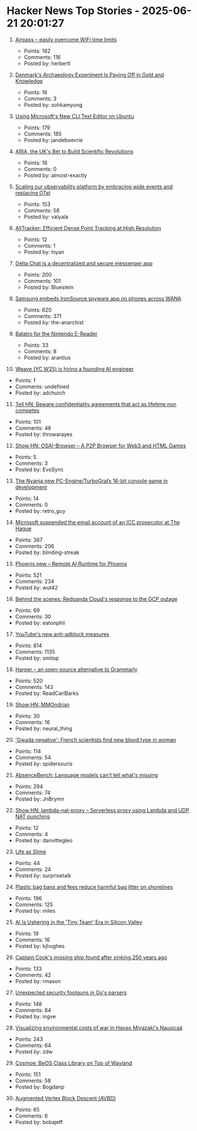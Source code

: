# Hacker News Top Stories - 2025-06-21 20:01:27

1. [Airpass – easily overcome WiFi time limits](https://airpass.tiagoalves.me/)
   - Points: 182
   - Comments: 116
   - Posted by: herbertl

2. [Denmark's Archaeology Experiment Is Paying Off in Gold and Knowledge](https://www.scientificamerican.com/article/denmark-let-amateurs-dig-for-treasure-and-it-paid-off/)
   - Points: 16
   - Comments: 3
   - Posted by: sohkamyung

3. [Using Microsoft's New CLI Text Editor on Ubuntu](https://www.omgubuntu.co.uk/2025/06/microsoft-edit-text-editor-ubuntu)
   - Points: 179
   - Comments: 185
   - Posted by: jandeboevrie

4. [ARIA, the UK's Bet to Build Scientific Revolutions](https://www.asimov.press/p/aria)
   - Points: 16
   - Comments: 0
   - Posted by: almost-exactly

5. [Scaling our observability platform by embracing wide events and replacing OTel](https://clickhouse.com/blog/scaling-observability-beyond-100pb-wide-events-replacing-otel)
   - Points: 153
   - Comments: 58
   - Posted by: valyala

6. [AllTracker: Efficient Dense Point Tracking at High Resolution](https://alltracker.github.io/)
   - Points: 12
   - Comments: 1
   - Posted by: lnyan

7. [Delta Chat is a decentralized and secure messenger app](https://delta.chat/en/)
   - Points: 200
   - Comments: 101
   - Posted by: Bluestein

8. [Samsung embeds IronSource spyware app on phones across WANA](https://smex.org/open-letter-to-samsung-end-forced-israeli-app-installations-in-the-wana-region/)
   - Points: 620
   - Comments: 371
   - Posted by: the-anarchist

9. [Balatro for the Nintendo E-Reader](https://mattgreer.dev/blog/balatro-for-the-nintendo-ereader/)
   - Points: 33
   - Comments: 8
   - Posted by: arantius

10. [Weave (YC W25) is hiring a founding AI engineer](https://www.ycombinator.com/companies/weave-3/jobs/SqFnIFE-founding-ai-engineer)
   - Points: 1
   - Comments: undefined
   - Posted by: adchurch

11. [Tell HN: Beware confidentiality agreements that act as lifetime non competes](undefined)
   - Points: 101
   - Comments: 46
   - Posted by: throwarayes

12. [Show HN: OSAI-Browser – A P2P Browser for Web3 and HTML Games](undefined)
   - Points: 5
   - Comments: 3
   - Posted by: EvoSync

13. [The Nyanja new PC-Engine/TurboGrafx 16-bit console game in development](https://sarupro.itch.io/thenyanja)
   - Points: 14
   - Comments: 0
   - Posted by: retro_guy

14. [Microsoft suspended the email account of an ICC prosecutor at The Hague](https://www.nytimes.com/2025/06/20/technology/us-tech-europe-microsoft-trump-icc.html)
   - Points: 367
   - Comments: 206
   - Posted by: blinding-streak

15. [Phoenix.new – Remote AI Runtime for Phoenix](https://fly.io/blog/phoenix-new-the-remote-ai-runtime/)
   - Points: 521
   - Comments: 234
   - Posted by: wut42

16. [Behind the scenes: Redpanda Cloud's response to the GCP outage](https://www.redpanda.com/blog/gcp-outage-june-redpanda-cloud)
   - Points: 69
   - Comments: 30
   - Posted by: eatonphil

17. [YouTube's new anti-adblock measures](https://iter.ca/post/yt-adblock/)
   - Points: 814
   - Comments: 1135
   - Posted by: smitop

18. [Harper – an open-source alternative to Grammarly](https://writewithharper.com)
   - Points: 520
   - Comments: 143
   - Posted by: ReadCarlBarks

19. [Show HN: MMOndrian](https://mmondrian.com/)
   - Points: 30
   - Comments: 16
   - Posted by: neural_thing

20. ['Gwada negative': French scientists find new blood type in woman](https://www.lemonde.fr/en/science/article/2025/06/21/gwada-negative-french-scientists-find-new-blood-type-in-woman_6742577_10.html)
   - Points: 114
   - Comments: 54
   - Posted by: spidersouris

21. [AbsenceBench: Language models can't tell what's missing](https://arxiv.org/abs/2506.11440)
   - Points: 294
   - Comments: 74
   - Posted by: JnBrymn

22. [Show HN: lambda-nat-proxy – Serverless proxy using Lambda and UDP NAT punching](https://github.com/dan-v/lambda-nat-proxy)
   - Points: 12
   - Comments: 4
   - Posted by: danvittegleo

23. [Life as Slime](https://www.asimov.press/p/slime)
   - Points: 44
   - Comments: 24
   - Posted by: surprisetalk

24. [Plastic bag bans and fees reduce harmful bag litter on shorelines](https://www.science.org/doi/10.1126/science.adp9274)
   - Points: 196
   - Comments: 125
   - Posted by: miles

25. [AI Is Ushering in the 'Tiny Team' Era in Silicon Valley](https://www.bloomberg.com/news/articles/2025-06-20/ai-is-ushering-in-the-tiny-team-era-in-silicon-valley)
   - Points: 19
   - Comments: 16
   - Posted by: kjhughes

26. [Captain Cook's missing ship found after sinking 250 years ago](https://www.independent.co.uk/news/science/captain-cook-missing-ship-found-hms-endeavour-b2771322.html)
   - Points: 133
   - Comments: 42
   - Posted by: rmason

27. [Unexpected security footguns in Go's parsers](https://blog.trailofbits.com/2025/06/17/unexpected-security-footguns-in-gos-parsers/)
   - Points: 148
   - Comments: 84
   - Posted by: ingve

28. [Visualizing environmental costs of war in Hayao Miyazaki's Nausicaä](https://jgeekstudies.org/2025/06/20/wilted-lands-and-wounded-worlds-visualizing-environmental-costs-of-war-in-hayao-miyazakis-nausicaa-of-the-valley-of-the-wind/)
   - Points: 243
   - Comments: 64
   - Posted by: zdw

29. [Cosmoe: BeOS Class Library on Top of Wayland](https://cosmoe.org/index.html)
   - Points: 151
   - Comments: 58
   - Posted by: Bogdanp

30. [Augmented Vertex Block Descent (AVBD)](https://graphics.cs.utah.edu/research/projects/avbd/)
   - Points: 65
   - Comments: 6
   - Posted by: bobajeff

